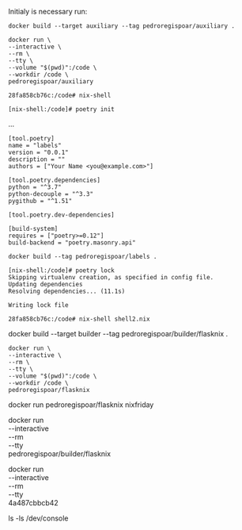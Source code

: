 


Initialy is necessary run:

`docker build --target auxiliary --tag pedroregispoar/auxiliary .`

```
docker run \
--interactive \
--rm \
--tty \
--volume "$(pwd)":/code \
--workdir /code \
pedroregispoar/auxiliary
```


`28fa858cb76c:/code# nix-shell`


`[nix-shell:/code]# poetry init` 

...

```
[tool.poetry]
name = "labels"
version = "0.0.1"
description = ""
authors = ["Your Name <you@example.com>"]

[tool.poetry.dependencies]
python = "^3.7"
python-decouple = "^3.3"
pygithub = "^1.51"

[tool.poetry.dev-dependencies]

[build-system]
requires = ["poetry>=0.12"]
build-backend = "poetry.masonry.api"
```

`docker build --tag pedroregispoar/labels .`


```
[nix-shell:/code]# poetry lock
Skipping virtualenv creation, as specified in config file.
Updating dependencies
Resolving dependencies... (11.1s)

Writing lock file
```


`28fa858cb76c:/code# nix-shell shell2.nix`


docker build --target builder --tag pedroregispoar/builder/flasknix .

```
docker run \
--interactive \
--rm \
--tty \
--volume "$(pwd)":/code \
--workdir /code \
pedroregispoar/flasknix
```

docker run pedroregispoar/flasknix nixfriday



docker run \
--interactive \
--rm \
--tty \
pedroregispoar/builder/flasknix






docker run \
--interactive \
--rm \
--tty \
4a487cbbcb42


ls -ls /dev/console